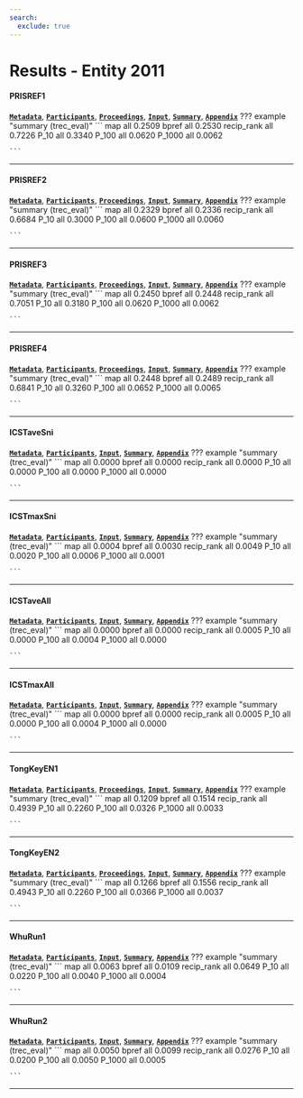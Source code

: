 ```yaml
---
search:
  exclude: true
---
```


# Results - Entity 2011 

#### PRISREF1 
[**`Metadata`**](./runs.md#prisref1), [**`Participants`**](./participants.md#pris), [**`Proceedings`**](./proceedings.md#pris-at-trec-2011-entity-track-related-entity-finding-and-entity-list-completion), [**`Input`**](https://trec.nist.gov/results/trec20/entity/input.PRISREF1.gz), [**`Summary`**](https://trec.nist.gov/results/trec20/entity/summary.PRISREF1), [**`Appendix`**](https://trec.nist.gov/pubs/trec20/appendices/entity/PRISREF1.pdf)
??? example "summary (trec_eval)"
	```
	map 			 all 0.2509 
	bpref 			 all 0.2530 
	recip_rank 		 all 0.7226 
	P_10 			 all 0.3340 
	P_100 			 all 0.0620 
	P_1000 			 all 0.0062 

	```
---
#### PRISREF2 
[**`Metadata`**](./runs.md#prisref2), [**`Participants`**](./participants.md#pris), [**`Proceedings`**](./proceedings.md#pris-at-trec-2011-entity-track-related-entity-finding-and-entity-list-completion), [**`Input`**](https://trec.nist.gov/results/trec20/entity/input.PRISREF2.gz), [**`Summary`**](https://trec.nist.gov/results/trec20/entity/summary.PRISREF2), [**`Appendix`**](https://trec.nist.gov/pubs/trec20/appendices/entity/PRISREF2.pdf)
??? example "summary (trec_eval)"
	```
	map 			 all 0.2329 
	bpref 			 all 0.2336 
	recip_rank 		 all 0.6684 
	P_10 			 all 0.3000 
	P_100 			 all 0.0600 
	P_1000 			 all 0.0060 

	```
---
#### PRISREF3 
[**`Metadata`**](./runs.md#prisref3), [**`Participants`**](./participants.md#pris), [**`Proceedings`**](./proceedings.md#pris-at-trec-2011-entity-track-related-entity-finding-and-entity-list-completion), [**`Input`**](https://trec.nist.gov/results/trec20/entity/input.PRISREF3.gz), [**`Summary`**](https://trec.nist.gov/results/trec20/entity/summary.PRISREF3), [**`Appendix`**](https://trec.nist.gov/pubs/trec20/appendices/entity/PRISREF3.pdf)
??? example "summary (trec_eval)"
	```
	map 			 all 0.2450 
	bpref 			 all 0.2448 
	recip_rank 		 all 0.7051 
	P_10 			 all 0.3180 
	P_100 			 all 0.0620 
	P_1000 			 all 0.0062 

	```
---
#### PRISREF4 
[**`Metadata`**](./runs.md#prisref4), [**`Participants`**](./participants.md#pris), [**`Proceedings`**](./proceedings.md#pris-at-trec-2011-entity-track-related-entity-finding-and-entity-list-completion), [**`Input`**](https://trec.nist.gov/results/trec20/entity/input.PRISREF4.gz), [**`Summary`**](https://trec.nist.gov/results/trec20/entity/summary.PRISREF4), [**`Appendix`**](https://trec.nist.gov/pubs/trec20/appendices/entity/PRISREF4.pdf)
??? example "summary (trec_eval)"
	```
	map 			 all 0.2448 
	bpref 			 all 0.2489 
	recip_rank 		 all 0.6841 
	P_10 			 all 0.3260 
	P_100 			 all 0.0652 
	P_1000 			 all 0.0065 

	```
---
#### ICSTaveSni 
[**`Metadata`**](./runs.md#icstavesni), [**`Participants`**](./participants.md#icstpku), [**`Input`**](https://trec.nist.gov/results/trec20/entity/input.ICSTaveSni.gz), [**`Summary`**](https://trec.nist.gov/results/trec20/entity/summary.ICSTaveSni), [**`Appendix`**](https://trec.nist.gov/pubs/trec20/appendices/entity/ICSTaveSni.pdf)
??? example "summary (trec_eval)"
	```
	map 			 all 0.0000 
	bpref 			 all 0.0000 
	recip_rank 		 all 0.0000 
	P_10 			 all 0.0000 
	P_100 			 all 0.0000 
	P_1000 			 all 0.0000 

	```
---
#### ICSTmaxSni 
[**`Metadata`**](./runs.md#icstmaxsni), [**`Participants`**](./participants.md#icstpku), [**`Input`**](https://trec.nist.gov/results/trec20/entity/input.ICSTmaxSni.gz), [**`Summary`**](https://trec.nist.gov/results/trec20/entity/summary.ICSTmaxSni), [**`Appendix`**](https://trec.nist.gov/pubs/trec20/appendices/entity/ICSTmaxSni.pdf)
??? example "summary (trec_eval)"
	```
	map 			 all 0.0004 
	bpref 			 all 0.0030 
	recip_rank 		 all 0.0049 
	P_10 			 all 0.0020 
	P_100 			 all 0.0006 
	P_1000 			 all 0.0001 

	```
---
#### ICSTaveAll 
[**`Metadata`**](./runs.md#icstaveall), [**`Participants`**](./participants.md#icstpku), [**`Input`**](https://trec.nist.gov/results/trec20/entity/input.ICSTaveAll.gz), [**`Summary`**](https://trec.nist.gov/results/trec20/entity/summary.ICSTaveAll), [**`Appendix`**](https://trec.nist.gov/pubs/trec20/appendices/entity/ICSTaveAll.pdf)
??? example "summary (trec_eval)"
	```
	map 			 all 0.0000 
	bpref 			 all 0.0000 
	recip_rank 		 all 0.0005 
	P_10 			 all 0.0000 
	P_100 			 all 0.0004 
	P_1000 			 all 0.0000 

	```
---
#### ICSTmaxAll 
[**`Metadata`**](./runs.md#icstmaxall), [**`Participants`**](./participants.md#icstpku), [**`Input`**](https://trec.nist.gov/results/trec20/entity/input.ICSTmaxAll.gz), [**`Summary`**](https://trec.nist.gov/results/trec20/entity/summary.ICSTmaxAll), [**`Appendix`**](https://trec.nist.gov/pubs/trec20/appendices/entity/ICSTmaxAll.pdf)
??? example "summary (trec_eval)"
	```
	map 			 all 0.0000 
	bpref 			 all 0.0000 
	recip_rank 		 all 0.0005 
	P_10 			 all 0.0000 
	P_100 			 all 0.0004 
	P_1000 			 all 0.0000 

	```
---
#### TongKeyEN1 
[**`Metadata`**](./runs.md#tongkeyen1), [**`Participants`**](./participants.md#tongkey), [**`Proceedings`**](./proceedings.md#tongkey-at-entity-track-trec-2011-related-entity-finding), [**`Input`**](https://trec.nist.gov/results/trec20/entity/input.TongKeyEN1.gz), [**`Summary`**](https://trec.nist.gov/results/trec20/entity/summary.TongKeyEN1), [**`Appendix`**](https://trec.nist.gov/pubs/trec20/appendices/entity/TongKeyEN1.pdf)
??? example "summary (trec_eval)"
	```
	map 			 all 0.1209 
	bpref 			 all 0.1514 
	recip_rank 		 all 0.4939 
	P_10 			 all 0.2260 
	P_100 			 all 0.0326 
	P_1000 			 all 0.0033 

	```
---
#### TongKeyEN2 
[**`Metadata`**](./runs.md#tongkeyen2), [**`Participants`**](./participants.md#tongkey), [**`Proceedings`**](./proceedings.md#tongkey-at-entity-track-trec-2011-related-entity-finding), [**`Input`**](https://trec.nist.gov/results/trec20/entity/input.TongKeyEN2.gz), [**`Summary`**](https://trec.nist.gov/results/trec20/entity/summary.TongKeyEN2), [**`Appendix`**](https://trec.nist.gov/pubs/trec20/appendices/entity/TongKeyEN2.pdf)
??? example "summary (trec_eval)"
	```
	map 			 all 0.1266 
	bpref 			 all 0.1556 
	recip_rank 		 all 0.4943 
	P_10 			 all 0.2260 
	P_100 			 all 0.0366 
	P_1000 			 all 0.0037 

	```
---
#### WhuRun1 
[**`Metadata`**](./runs.md#whurun1), [**`Participants`**](./participants.md#irlabwhu2011), [**`Input`**](https://trec.nist.gov/results/trec20/entity/input.WhuRun1.gz), [**`Summary`**](https://trec.nist.gov/results/trec20/entity/summary.WhuRun1), [**`Appendix`**](https://trec.nist.gov/pubs/trec20/appendices/entity/WhuRun1.pdf)
??? example "summary (trec_eval)"
	```
	map 			 all 0.0063 
	bpref 			 all 0.0109 
	recip_rank 		 all 0.0649 
	P_10 			 all 0.0220 
	P_100 			 all 0.0040 
	P_1000 			 all 0.0004 

	```
---
#### WhuRun2 
[**`Metadata`**](./runs.md#whurun2), [**`Participants`**](./participants.md#irlabwhu2011), [**`Input`**](https://trec.nist.gov/results/trec20/entity/input.WhuRun2.gz), [**`Summary`**](https://trec.nist.gov/results/trec20/entity/summary.WhuRun2), [**`Appendix`**](https://trec.nist.gov/pubs/trec20/appendices/entity/WhuRun2.pdf)
??? example "summary (trec_eval)"
	```
	map 			 all 0.0050 
	bpref 			 all 0.0099 
	recip_rank 		 all 0.0276 
	P_10 			 all 0.0200 
	P_100 			 all 0.0050 
	P_1000 			 all 0.0005 

	```
---
